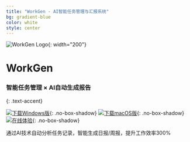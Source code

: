 ```yaml
---
title: "WorkGen - AI智能任务管理与汇报系统"
bg: gradient-blue
color: white
style: center
---
```


![WorkGen Logo](img/logo.svg){: width="200"}
# WorkGen
### 智能任务管理 × AI自动生成报告
{: .text-accent}

[![下载Windows版](https://img.shields.io/badge/Download-Windows-blue)](){: .no-box-shadow}
[![下载macOS版](https://img.shields.io/badge/Download-macOS-silver)](){: .no-box-shadow}
[![在线体验](https://img.shields.io/badge/立即体验-Web版-green)](){: .no-box-shadow}

通过AI技术自动分析任务记录，智能生成日报/周报，提升工作效率300% 
